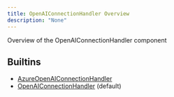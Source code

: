 ```yaml
---
title: OpenAIConnectionHandler Overview
description: "None"
---
```

Overview of the OpenAIConnectionHandler component
## Builtins
* [AzureOpenAIConnectionHandler](/docs/components/azureopenaiconnectionhandler/azureopenaiconnectionhandler/)
* [OpenAIConnectionHandler](/docs/components/openaiconnectionhandler/openaiconnectionhandler/) (default)